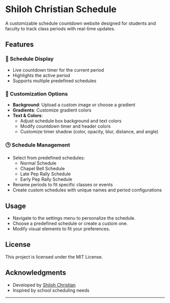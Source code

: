 # Shiloh Christian Schedule

A customizable schedule countdown website designed for students and faculty to track class periods with real-time updates.

## Features

### 📅 Schedule Display
- Live countdown timer for the current period
- Highlights the active period
- Supports multiple predefined schedules

### 🎨 Customization Options
- **Background**: Upload a custom image or choose a gradient
- **Gradients**: Customize gradient colors
- **Text & Colors**:
  - Adjust schedule box background and text colors
  - Modify countdown timer and header colors
  - Customize timer shadow (color, opacity, blur, distance, and angle)

### 🕒 Schedule Management
- Select from predefined schedules:
  - Normal Schedule
  - Chapel Bell Schedule
  - Late Pep Rally Schedule
  - Early Pep Rally Schedule
- Rename periods to fit specific classes or events
- Create custom schedules with unique names and period configurations

## Usage
- Navigate to the settings menu to personalize the schedule.
- Choose a predefined schedule or create a custom one.
- Modify visual elements to fit your preferences.

## License
This project is licensed under the MIT License.

## Acknowledgments
- Developed by [Shiloh Christian](https://shilohchristian.github.io/Schedule/)
- Inspired by school scheduling needs

---

